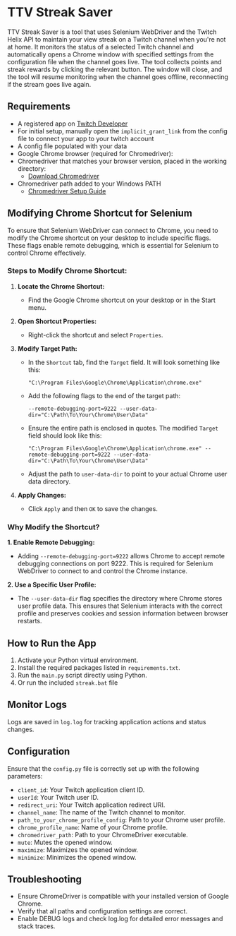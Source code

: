 # TTV Streak Saver

TTV Streak Saver is a tool that uses Selenium WebDriver and the Twitch Helix API to maintain your view streak on a Twitch channel when you're not at home. It monitors the status of a selected Twitch channel and automatically opens a Chrome window with specified settings from the configuration file when the channel goes live. The tool collects points and streak rewards by clicking the relevant button. The window will close, and the tool will resume monitoring when the channel goes offline, reconnecting if the stream goes live again.

## Requirements

- A registered app on [Twitch Developer](https://dev.twitch.tv/)
- For initial setup, manually open the `implicit_grant_link` from the config file to connect your app to your twitch account
- A config file populated with your data
- Google Chrome browser (required for Chromedriver):
- Chromedriver that matches your browser version, placed in the working directory:
    - [Download Chromedriver](https://developer.chrome.com/docs/chromedriver/downloads)
- Chromedriver path added to your Windows PATH
    - [Chromedriver Setup Guide](https://www.youtube.com/watch?v=W4bHb1BsbnU)

## Modifying Chrome Shortcut for Selenium

To ensure that Selenium WebDriver can connect to Chrome, you need to modify the Chrome shortcut on your desktop to include specific flags. These flags enable remote debugging, which is essential for Selenium to control Chrome effectively.


### Steps to Modify Chrome Shortcut:

1. **Locate the Chrome Shortcut:**
   - Find the Google Chrome shortcut on your desktop or in the Start menu.

2. **Open Shortcut Properties:**
   - Right-click the shortcut and select `Properties`.

3. **Modify Target Path:**
   - In the `Shortcut` tab, find the `Target` field. It will look something like this:
     ```
     "C:\Program Files\Google\Chrome\Application\chrome.exe"
     ```
   - Add the following flags to the end of the target path:
     ```
     --remote-debugging-port=9222 --user-data-dir="C:\Path\To\Your\Chrome\User\Data"
     ```
   - Ensure the entire path is enclosed in quotes. The modified `Target` field should look like this:
     ```
     "C:\Program Files\Google\Chrome\Application\chrome.exe" --remote-debugging-port=9222 --user-data-dir="C:\Path\To\Your\Chrome\User\Data"
     ```
   - Adjust the path to `user-data-dir` to point to your actual Chrome user data directory.

4. **Apply Changes:**
   - Click `Apply` and then `OK` to save the changes.

### Why Modify the Shortcut?

**1. Enable Remote Debugging:**
   - Adding `--remote-debugging-port=9222` allows Chrome to accept remote debugging connections on port 9222. This is required for Selenium WebDriver to connect to and control the Chrome instance.

**2. Use a Specific User Profile:**
   - The `--user-data-dir` flag specifies the directory where Chrome stores user profile data. This ensures that Selenium interacts with the correct profile and preserves cookies and session information between browser restarts.

## How to Run the App

1. Activate your Python virtual environment.
2. Install the required packages listed in `requirements.txt`.
3. Run the `main.py` script directly using Python.
4. Or run the included `streak.bat` file

## Monitor Logs

Logs are saved in `log.log` for tracking application actions and status changes.

## Configuration

Ensure that the `config.py` file is correctly set up with the following parameters:

- `client_id`: Your Twitch application client ID.
- `userId`: Your Twitch user ID.
- `redirect_uri`: Your Twitch application redirect URI.
- `channel_name`: The name of the Twitch channel to monitor.
- `path_to_your_chrome_profile_config`: Path to your Chrome user profile.
- `chrome_profile_name`: Name of your Chrome profile.
- `chromedriver_path`: Path to your ChromeDriver executable.
- `mute`: Mutes the opened window.
- `maximize`: Maximizes the opened window.
- `minimize`: Minimizes the opened window.

## Troubleshooting

- Ensure ChromeDriver is compatible with your installed version of Google Chrome.
- Verify that all paths and configuration settings are correct.
- Enable DEBUG logs and check log.log for detailed error messages and stack traces.
